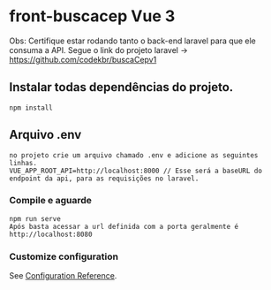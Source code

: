 # front-buscacep Vue 3 

Obs: Certifique estar rodando tanto o back-end laravel para que ele consuma a API.
Segue o link do projeto laravel -> https://github.com/codekbr/buscaCepv1

## Instalar todas dependências do projeto.
```
npm install
```

## Arquivo .env

```
no projeto crie um arquivo chamado .env e adicione as seguintes linhas.
VUE_APP_ROOT_API=http://localhost:8000 // Esse será a baseURL do endpoint da api, para as requisições no laravel.
```

### Compile e aguarde
```
npm run serve
Após basta acessar a url definida com a porta geralmente é http://localhost:8080
```


### Customize configuration
See [Configuration Reference](https://cli.vuejs.org/config/).
